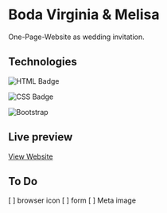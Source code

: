 # Boda Virginia & Melisa
One-Page-Website as wedding invitation.

## Technologies

![HTML Badge](https://img.shields.io/badge/HTML-5-orange)

![CSS Badge](https://img.shields.io/badge/CSS-3-blue)

![Bootstrap](https://img.shields.io/badge/Bootstrap-5-blueviolet)

## Live preview

[View Website](https://fmbizzotto.github.io/V-M_wedding/)

## To Do
[ ] browser icon
[ ] form
[ ] Meta image